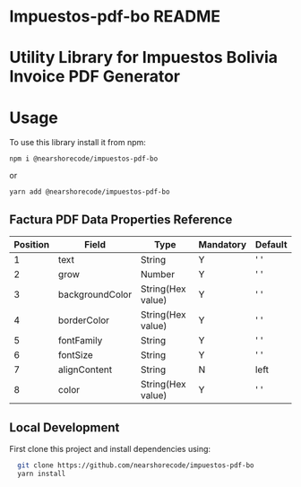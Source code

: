# Impuestos-pdf-bo README

# Utility Library for Impuestos Bolivia Invoice PDF Generator

# Usage

To use this library install it from npm:

```
npm i @nearshorecode/impuestos-pdf-bo
```

or

```
yarn add @nearshorecode/impuestos-pdf-bo
```

## Factura PDF Data Properties Reference

Position | Field | Type | Mandatory | Default
--- | --- | --- | --- | ---
1 | text | String | Y | ' '
2 | grow | Number | Y | ' '
3 | backgroundColor | String(Hex value) | Y | ' '
4 | borderColor | String(Hex value) | Y | ' '
5 | fontFamily | String | Y | ' '
6 | fontSize | String | Y | ' '
7 | alignContent | String | N | left
8 | color | String(Hex value) | Y | ' '

## Local Development

First clone this project and install dependencies using:

```bash
  git clone https://github.com/nearshorecode/impuestos-pdf-bo
  yarn install
```

